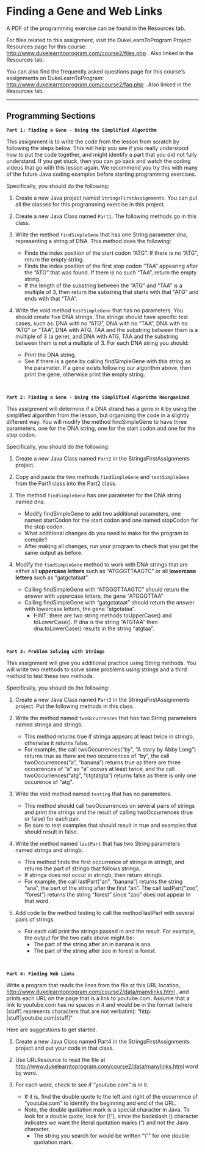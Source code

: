 # Finding a Gene and Web Links
A PDF of the programming exercise can be found in the Resources tab.

For files related to this assignment, visit the DukeLearnToProgram Project Resources page for this course: 
http://www.dukelearntoprogram.com/course2/files.php
. Also linked in the Resources tab.

You can also find the frequently asked questions page for this course’s assignments on DukeLearnToProgram: 
http://www.dukelearntoprogram.com/course2/faq.php
. Also linked in the Resources tab.

---

## **Programming Sections**
**`Part 1: Finding a Gene - Using the Simplified Algorithm`**

This assignment is to write the code from the lesson from scratch by following the steps below. This will help you see if you really understood how to put the code together, and might identify a part that you did not fully understand. If you get stuck, then you can go back and watch the coding videos that go with this lesson again. We recommend you try this with many of the future Java coding examples before starting programming exercises.

Specifically, you should do the following:

1. Create a new Java project named `StringsFirstAssignments`. You can put all the classes for this programming exercise in this project.

2. Create a new Java Class named `Part1`. The following methods go in this class.

3. Write the method `findSimpleGene` that has one String parameter dna, representing a string of DNA. This method does the following:
    - Finds the index position of the start codon “ATG”. If there is no “ATG”, return the empty string.
    - Finds the index position of the first stop codon “TAA” appearing after the “ATG” that was found. If there is no such “TAA”, return the empty string. 
    - If the length of the substring between the “ATG” and “TAA” is a multiple of 3, then return the substring that starts with that “ATG” and ends with that “TAA”.

4. Write the void method `testSimpleGene` that has no parameters. You should create five DNA strings. The strings should have specific test cases, such as: DNA with no “ATG”, DNA with no “TAA”, DNA with no “ATG” or “TAA”, DNA with ATG, TAA and the substring between them is a multiple of 3 (a gene), and DNA with ATG, TAA and the substring between them is not a multiple of 3. For each DNA string you should: 
    - Print the DNA string. 
    - See if there is a gene by calling findSimpleGene with this string as the parameter. If a gene exists following our algorithm above, then print the gene, otherwise print the empty string.

<br>

**`Part 2: Finding a Gene - Using the Simplified Algorithm Reorganized`**

This assignment will determine if a DNA strand has a gene in it by using the simplified algorithm from the lesson, but organizing the code in a slightly different way. You will modify the method findSimpleGene to have three parameters, one for the DNA string, one for the start codon and one for the stop codon.

Specifically, you should do the following:

1. Create a new Java Class named `Part2` in the StringsFirstAssignments project.

2. Copy and paste the two methods `findSimpleGene` and `testSimpleGene`  from the Part1 class into the Part2 class.

3. The method `findSimpleGene` has one parameter for the DNA string named dna. 
    - Modify findSimpleGene to add two additional parameters, one named startCodon for the start codon and one named stopCodon for the stop codon. 
    - What additional changes do you need to make for the program to compile? 
    - After making all changes, run your program to check that you get the same output as before.

4. Modify the `findSimpleGene` method to work with DNA strings that are either all **uppercase letters** such as “ATGGGTTAAGTC” or all **lowercase letters** such as “gatgctataat”. 
    - Calling findSimpleGene with “ATGGGTTAAGTC” should return the answer with uppercase letters, the gene “ATGGGTTAA”
    - Calling findSimpleGene with  “gatgctataat” should return the answer with lowercase letters, the gene “atgctataa”. 
        - HINT: there are two string methods toUpperCase() and toLowerCase(). If dna is the string “ATGTAA” then dna.toLowerCase() results in the string “atgtaa”.

<br>

**`Part 3: Problem Solving with Strings`**

This assignment will give you additional practice using String methods. You will write two methods to solve some problems using strings and a third method to test these two methods.

Specifically, you should do the following:

1. Create a new Java Class named `Part3` in the StringsFirstAssignments project. Put the following methods in this class.

2. Write the method named `twoOccurrences` that has two String parameters named stringa and stringb. 
    - This method returns true if stringa appears at least twice in stringb, otherwise it returns false. 
    - For example, the call twoOccurrences(“by”, “A story by Abby Long”) returns true as there are two occurrences of “by”, the call twoOccurrences(“a”, “banana”) returns true as there are three occurrences of “a” so “a” occurs at least twice, and the call twoOccurrences(“atg”, “ctgtatgta”) returns false as there is only one occurence of “atg”.

3. Write the void method named `testing` that has no parameters. 
    - This method should call twoOccurrences on several pairs of strings and print the strings and the result of calling twoOccurrences (true or false) for each pair. 
    - Be sure to test examples that should result in true and examples that should result in false.

4. Write the method named `lastPart` that has two String parameters named stringa and stringb. 
    - This method finds the first occurrence of stringa in stringb, and returns the part of stringb that follows stringa.  
    - If stringa does not occur in stringb, then return stringb. 
    - For example, the call lastPart(“an”, “banana”) returns the string “ana”, the part of the string after the first “an”. The call lastPart(“zoo”, “forest”) returns the string “forest” since “zoo” does not appear in that word.

5. Add code to the method testing to call the method lastPart with several pairs of strings. 
    - For each call print the strings passed in and the result. For example, the output for the two calls above might be:
        * The part of the string after an in banana is ana.
        * The part of the string after zoo in forest is forest.

<br>

**`Part 4: Finding Web Links`**

Write a program that reads the lines from the file at this URL location, 
http://www.dukelearntoprogram.com/course2/data/manylinks.html
, and prints each URL on the page that is a link to youtube.com. Assume that a link to youtube.com has no spaces in it and would be in the format (where [stuff] represents characters that are not verbatim): “http:[stuff]youtube.com[stuff]”

Here are suggestions to get started.

1. Create a new Java Class named Part4 in the StringsFirstAssignments project and put your code in that class.

2. Use URLResource to read the file at 
http://www.dukelearntoprogram.com/course2/data/manylinks.html
 word by word.

3. For each word, check to see if “youtube.com” is in it. 
    - If it is, find the double quote to the left and right of the occurrence of “youtube.com” to identify the beginning and end of the URL.  
    - Note, the double quotation mark is a special character in Java. To look for a double quote, look for (\”), since the backslash (\) character indicates we want the literal quotation marks (“) and not the Java character. 
        * The string you search for would be written “\”” for one double quotation mark.




<!-- ------------------------------------------------------------------------
This is the project README file. Here, you should describe your project.
Tell the reader (someone who does not know anything about this project)
all they need to know. The comments should usually include at least:
------------------------------------------------------------------------

PROJECT TITLE: StringsAssignment
PURPOSE OF PROJECT: Get Accustomed to Java String methods and practical use cases/testing
VERSION or DATE: 10/13/23
HOW TO START THIS PROJECT: Have BlueJ (you need Duke's libraries)
AUTHORS: I wrote the code ... Duke wrote the assignment
USER INSTRUCTIONS: Take Java OOP Principles on Coursera for Resource availability -->
